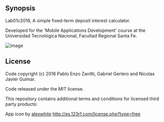 ## Synopsis

Lab01c2016, A simple fixed-term deposit interest calculator.

Developed for the 'Mobile Applications Development' course at the Universidad
Tecnológica Nacional, Facultad Regional Santa Fe.

![image](https://cloud.githubusercontent.com/assets/1615955/18295340/0253511c-7477-11e6-8cb7-e159de5cf4bb.png)

## License

Code copyright (c) 2016 Pablo Enzo Zanitti, Gabriel Gerlero and Nicolas Javier Guimar.

Code released under the MIT license.

This repository contains additional terms and conditions for licensed third party products:

App icon by [alexwhite](http://es.123rf.com/profile_alexwhite) http://es.123rf.com/license.php?type=free
